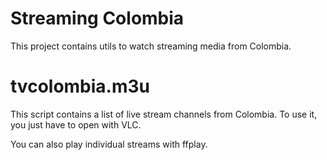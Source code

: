 Streaming Colombia
==================

This project contains utils to watch streaming media from Colombia.

# tvcolombia.m3u #

This script contains a list of live stream channels from Colombia.
To use it, you just have to open with VLC.

You can also play individual streams with ffplay.

